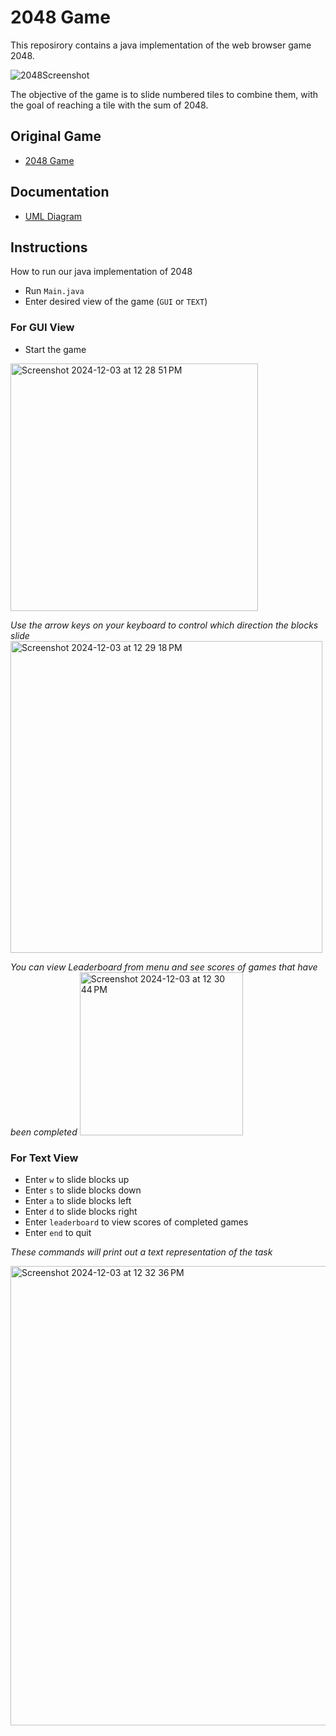 # 2048 Game

This reposirory contains a java implementation of the web browser game 2048.

![2048Screenshot](https://github.com/user-attachments/assets/444811f6-0093-442a-b4e5-250a92fa4629)


The objective of the game is to slide numbered tiles to combine them, with the goal of reaching a tile with the sum of 2048. 

## Original Game

- [2048 Game](https://play2048.co/)

## Documentation 
- [UML Diagram](https://lucid.app/lucidchart/0744903e-6557-4a57-aff8-c081313d65ee/edit?viewport_loc=-2141%2C-1091%2C5939%2C2702%2C0_0&invitationId=inv_52cfa5b4-e749-4d94-8095-704d832e952e)

## Instructions 
How to run our java implementation of 2048

- Run `Main.java`
- Enter desired view of the game (`GUI` or `TEXT`)

### For GUI View 
- Start the game
<img width="396" alt="Screenshot 2024-12-03 at 12 28 51 PM" src="https://github.com/user-attachments/assets/53ea010f-bfa1-47b3-8a1e-d1acf68376c3">

 _Use the arrow keys on your keyboard to control which direction the blocks slide_
<img width="499" alt="Screenshot 2024-12-03 at 12 29 18 PM" src="https://github.com/user-attachments/assets/d4f026b0-72c7-4409-bbe2-d5a4a2475b1e">

 _You can view Leaderboard from menu and see scores of games that have been completed_ 
<img width="261" alt="Screenshot 2024-12-03 at 12 30 44 PM" src="https://github.com/user-attachments/assets/e8906591-974d-44dc-a33f-89ba539128f3">



### For Text View 
- Enter `w` to slide blocks up
- Enter `s` to slide blocks down
- Enter `a` to slide blocks left
- Enter `d` to slide blocks right
- Enter `leaderboard` to view scores of completed games 
- Enter `end` to quit

_These commands will print out a text representation of the task_

<img width="735" alt="Screenshot 2024-12-03 at 12 32 36 PM" src="https://github.com/user-attachments/assets/f04fd107-223f-4387-8813-8478e5c3e027">
